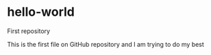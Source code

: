 # hello-world
First repository

This is the first file on GitHub repository and
I am trying to do my best
